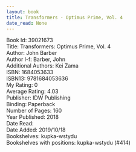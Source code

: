 ```yaml
---
layout: book
title: Transformers - Optimus Prime, Vol. 4
date_read: None
---
```


Book Id: 39021673<br />
Title: Transformers: Optimus Prime, Vol. 4<br />
Author: John Barber<br />
Author l-f: Barber, John<br />
Additional Authors: Kei Zama<br />
ISBN: 1684053633<br />
ISBN13: 9781684053636<br />
My Rating: 0<br />
Average Rating: 4.03<br />
Publisher: IDW Publishing<br />
Binding: Paperback<br />
Number of Pages: 160<br />
Year Published: 2018<br />
Date Read: <br />
Date Added: 2019/10/18<br />
Bookshelves: kupka-wstydu<br />
Bookshelves with positions: kupka-wstydu (#414)<br />

